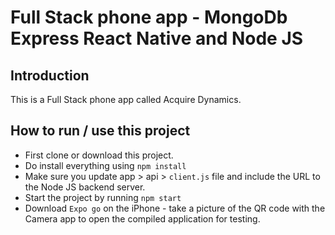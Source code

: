 # Full Stack phone app - MongoDb Express React Native and Node JS

## Introduction

This is a Full Stack phone app called Acquire Dynamics.

## How to run / use this project

- First clone or download this project.
- Do install everything using `npm install`
- Make sure you update app > api >  `client.js` file and include the URL to the Node JS backend server.
- Start the project by running `npm start`
- Download `Expo go` on the iPhone - take a picture of the QR code with the Camera app to open the compiled application for testing.